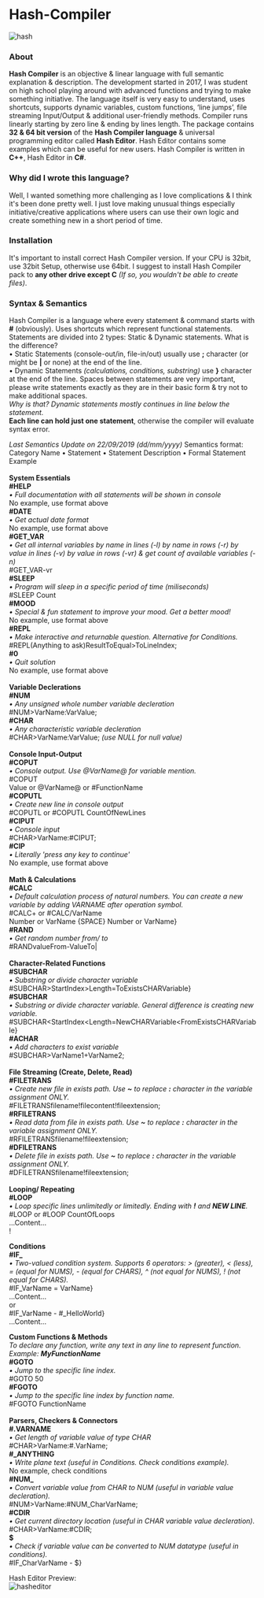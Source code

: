 # Hash-Compiler
![hash](https://user-images.githubusercontent.com/22862602/65395296-3fb3e600-dd99-11e9-9b96-47f0abf987cd.png)
### **About**
**Hash Compiler** is an objective & linear language with full semantic explanation & description. The development started in 2017, I was student on high school playing around with advanced functions and trying to make something initiative. The language itself is very easy to understand, uses shortcuts, supports dynamic variables, custom functions, ‘line jumps’, file streaming Input/Output & additional user-friendly methods. Compiler runs linearly starting by zero line & ending by lines length. The package contains **32 & 64 bit version** of the **Hash Compiler language** & universal programming editor called **Hash Editor**. Hash Editor contains some examples which can be useful for new users. Hash Compiler is written in **C++**, Hash Editor in **C#**.

### **Why did I wrote this language?**
Well, I wanted something more challenging as I love complications & I think it's been done pretty well. I just love making unusual things especially initiative/creative applications where users can use their own logic and create something new in a short period of time.

### **Installation**
It's important to install correct Hash Compiler version. If your CPU is 32bit, use 32bit Setup, otherwise use 64bit. I suggest to install Hash Compiler pack to **any other drive except C** *(If so, you wouldn't be able to create files)*.

### **Syntax & Semantics**
Hash Compiler is a language where every statement & command starts with **#** (obviously). Uses shortcuts which represent functional statements. Statements are divided into 2 types: Static & Dynamic statements. What is the difference?\
• Static Statements (console-out/in, file-in/out) usually use **;** character (or might be **|** or none) at the end of the line.\
• Dynamic Statements *(calculations, conditions, substring)* use **}** character at the end of the line. Spaces between statements are very important, please write statements exactly as they are in their basic form & try not to make additional spaces.\
*Why is that? Dynamic statements mostly continues in line below the statement.*\
**Each line can hold just one statement**, otherwise the compiler will evaluate syntax error.

*Last Semantics Update on 22/09/2019 (dd/mm/yyyy)*
Semantics format:\
Category Name • Statement • Statement Description • Formal Statement Example\
\
**System Essentials**\
**#HELP**\
*• Full documentation with all statements will be shown in console*\
No example, use format above\
**#DATE**\
*• Get actual date format*\
No example, use format above\
**#GET_VAR**\
*• Get all internal variables by name in lines (-l) by name in rows (-r) by value in lines (-v) by value in rows (-vr) & get count of available variables (-n)*\
#GET_VAR-vr\
**#SLEEP**\
*• Program will sleep in a specific period of time (miliseconds)*\
#SLEEP Count\
**#MOOD**\
*• Special & fun statement to improve your mood. Get a better mood!*\
No example, use format above\
**#REPL**\
*• Make interactive and returnable question. Alternative for Conditions.*\
#REPL(Anything to ask)ResultToEqual>ToLineIndex;\
**#0**\
*• Quit solution*\
No example, use format above\
\
**Variable Declerations**\
**#NUM**\
*• Any unsigned whole number variable decleration*\
#NUM>VarName:VarValue;\
**#CHAR**\
*• Any characteristic variable decleration*\
#CHAR>VarName:VarValue; *(use NULL for null value)*\
\
**Console Input-Output**\
**#COPUT**\
*• Console output. Use @VarName@ for variable mention.*\
#COPUT\
Value or @VarName@ or #FunctionName\
**#COPUTL**\
*• Create new line in console output*\
#COPUTL or #COPUTL CountOfNewLines\
**#CIPUT**\
*• Console input*\
#CHAR>VarName:#CIPUT;\
**#CIP**\
*• Literally 'press any key to continue'*\
No example, use format above\
\
**Math & Calculations**\
**#CALC**\
*• Default calculation process of natural numbers. You can create a new variable by adding VARNAME after operation symbol.*\
#CALC+ or #CALC/VarName\
Number or VarName {SPACE} Number or VarName}\
**#RAND**\
*• Get random number from/ to*\
#RANDvalueFrom-ValueTo|\
\
**Character-Related Functions**\
**#SUBCHAR**\
*• Substring or divide character variable*\
#SUBCHAR>StartIndex>Length=ToExistsCHARVariable}\
**#SUBCHAR**\
*• Substring or divide character variable. General difference is creating new variable.*\
#SUBCHAR<StartIndex<Length=NewCHARVariable<FromExistsCHARVariable}\
**#ACHAR**\
*• Add characters to exist variable*\
#SUBCHAR>VarName1+VarName2;\
\
**File Streaming (Create, Delete, Read)**\
**#FILETRANS**\
*• Create new file in exists path. Use **~** to replace **:** character in the variable assignment ONLY.*\
#FILETRANSfilename!filecontent!fileextension;\
**#RFILETRANS**\
*• Read data from file in exists path. Use **~** to replace **:** character in the variable assignment ONLY.*\
#RFILETRANSfilename!fileextension;\
**#DFILETRANS**\
*• Delete file in exists path. Use **~** to replace **:** character in the variable assignment ONLY.*\
#DFILETRANSfilename!fileextension;\
\
**Looping/ Repeating**\
**#LOOP**\
*• Loop specific lines unlimitedly or limitedly. Ending with **!** and **NEW LINE**.*\
#LOOP or #LOOP CountOfLoops\
...Content...\
!

**Conditions**\
**#IF_**\
*• Two-valued condition system. Supports 6 operators: > (greater), < (less), = (equal for NUMS), - (equal for CHARS), ^ (not equal for NUMS), ! (not equal for CHARS).*\
#IF_VarName = VarName}\
...Content...\
or\
#IF_VarName - #_HelloWorld}\
...Content...


**Custom Functions & Methods**\
*To declare any function, write any text in any line to represent function. Example: **MyFunctionName***\
**#GOTO**\
*• Jump to the specific line index.*\
#GOTO 50\
**#FGOTO**\
*• Jump to the specific line index by function name.*\
#FGOTO FunctionName\
\
**Parsers, Checkers & Connectors**\
**#.VARNAME**\
*• Get length of variable value of type CHAR*\
#CHAR>VarName:#.VarName;\
**#_ANYTHING**\
*• Write plane text (useful in Conditions. Check conditions example).*\
No example, check conditions\
**#NUM_**\
*• Convert variable value from CHAR to NUM (useful in variable value decleration).*\
#NUM>VarName:#NUM_CharVarName;\
**#CDIR**\
*• Get current directory location (useful in CHAR variable value decleration).*\
#CHAR>VarName:#CDIR;\
**$**\
*• Check if variable value can be converted to NUM datatype (useful in conditions).*\
#IF_CharVarName - $}

Hash Editor Preview:\
![hasheditor](https://user-images.githubusercontent.com/22862602/65395281-0aa79380-dd99-11e9-8fd9-05599d970135.png)
